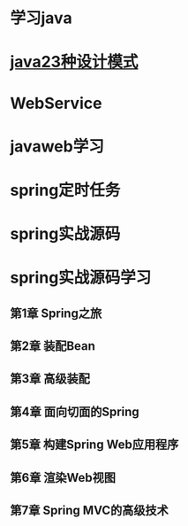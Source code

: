 学习java
===========

# [java23种设计模式](https://github.com/kgy-idea-study/study/tree/master/java/DesignPatterns)  

# WebService  

# javaweb学习  

# spring定时任务  

# spring实战源码  

# spring实战源码学习  
## 第1章 Spring之旅

## 第2章 装配Bean

## 第3章 高级装配

## 第4章 面向切面的Spring

## 第5章 构建Spring Web应用程序

## 第6章 渲染Web视图

## 第7章 Spring MVC的高级技术
 
